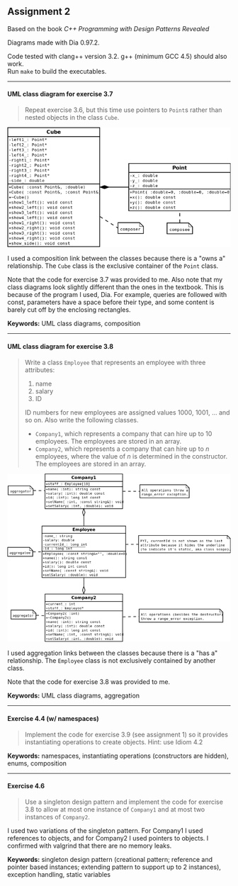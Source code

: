 Assignment 2
------------

Based on the book *C++ Programming with Design Patterns Revealed*

Diagrams made with Dia 0.97.2.

Code tested with clang++ version 3.2.
g++ (minimum GCC 4.5) should also work.  
Run `make` to build the executables.

---

#### UML class diagram for exercise 3.7
> Repeat exercise 3.6, but this time use pointers to `Point`s rather than nested
> objects in the class `Cube`.

![](3.7-UML.png)

I used a composition link between the classes because there is a "owns a"
relationship. The `Cube` class is the exclusive container of the `Point` class.

Note that the code for exercise 3.7 was provided to me.
Also note that my class diagrams look slightly different than the ones in the textbook.
This is because of the program I used, Dia.
For example, queries are followed with const, parameters have a space before their type,
and some content is barely cut off by the enclosing rectangles.

**Keywords:** UML class diagrams, composition

---

#### UML class diagram for exercise 3.8
> Write a class `Employee` that represents an employee with three attributes:
>
> 1. name
> 2. salary
> 3. ID
>
> ID numbers for new employees are assigned values 1000, 1001, ... and so on.
> Also write the following classes.
> - `Company1`, which represents a company that can hire up to 10 employees.
>   The employees are stored in an array.
> - `Company2`, which represents a company that can hire up to _n_ employees,
>   where the value of _n_ is determined in the constructor. The employees are
>   stored in an array.

![](3.8-UML.png)

I used aggregation links between the classes because there is a "has a"
relationship. The `Employee` class is not exclusively contained by another class.

Note that the code for exercise 3.8 was provided to me.

**Keywords:** UML class diagrams, aggregation

---

#### Exercise 4.4 (w/ namespaces)
> Implement the code for exercise 3.9 (see assignment 1) so it provides
> instantiating operations to create objects. Hint: use Idiom 4.2

**Keywords:** namespaces, instantiating operations (constructors are hidden), enums, composition

---

#### Exercise 4.6
> Use a singleton design pattern and implement the code for exercise 3.8 to
> allow at most one instance of `Company1` and at most two instances of
> `Company2`.

I used two variations of the singleton pattern. For Company1 I used references
to objects, and for Company2 I used pointers to objects. I confirmed with
valgrind that there are no memory leaks.

**Keywords:** singleton design pattern (creational pattern; reference and pointer based instances; extending pattern to support up to 2 instances), exception handling, static variables

